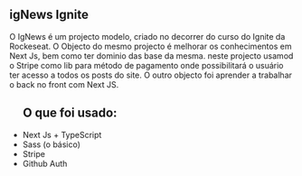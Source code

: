 ## igNews Ignite

O IgNews é um projecto modelo, criado no decorrer do curso do Ignite da Rockeseat.
O Objecto do mesmo projecto é melhorar os conhecimentos em Next Js,
bem como ter dominio das base da mesma. neste projecto usamod o Stripe como
lib para método de  pagamento onde possibilitará o usuário ter acesso a todos 
os posts do site. O outro objecto foi aprender a trabalhar o back no front com Next JS.

<ul>
<h2>O que foi usado:</h2>
<li>Next Js + TypeScript</li>
<li>Sass (o básico)</li>
<li>Stripe</li>
<li>Github Auth</li>
</ul>
